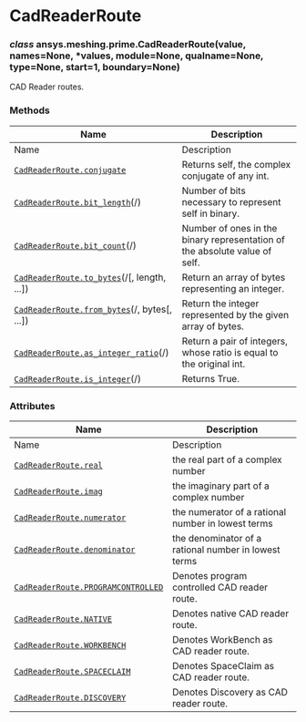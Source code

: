 # CadReaderRoute

<a id="ansys.meshing.prime.CadReaderRoute"></a>

### *class* ansys.meshing.prime.CadReaderRoute(value, names=None, \*values, module=None, qualname=None, type=None, start=1, boundary=None)

CAD Reader routes.

<!-- !! processed by numpydoc !! -->

### Methods

| Name | Description |
|----------------------------------------------------------------------------------------------------------------------------------------------------|----------------------------------------------------------------------------|
| Name | Description |
| [`CadReaderRoute.conjugate`](ansys.meshing.prime.CadReaderRoute.conjugate.md#ansys.meshing.prime.CadReaderRoute.conjugate)                         | Returns self, the complex conjugate of any int.                            |
| [`CadReaderRoute.bit_length`](ansys.meshing.prime.CadReaderRoute.bit_length.md#ansys.meshing.prime.CadReaderRoute.bit_length)(/)                   | Number of bits necessary to represent self in binary.                      |
| [`CadReaderRoute.bit_count`](ansys.meshing.prime.CadReaderRoute.bit_count.md#ansys.meshing.prime.CadReaderRoute.bit_count)(/)                      | Number of ones in the binary representation of the absolute value of self. |
| [`CadReaderRoute.to_bytes`](ansys.meshing.prime.CadReaderRoute.to_bytes.md#ansys.meshing.prime.CadReaderRoute.to_bytes)(/[, length, ...])          | Return an array of bytes representing an integer.                          |
| [`CadReaderRoute.from_bytes`](ansys.meshing.prime.CadReaderRoute.from_bytes.md#ansys.meshing.prime.CadReaderRoute.from_bytes)(/, bytes[, ...])     | Return the integer represented by the given array of bytes.                |
| [`CadReaderRoute.as_integer_ratio`](ansys.meshing.prime.CadReaderRoute.as_integer_ratio.md#ansys.meshing.prime.CadReaderRoute.as_integer_ratio)(/) | Return a pair of integers, whose ratio is equal to the original int.       |
| [`CadReaderRoute.is_integer`](ansys.meshing.prime.CadReaderRoute.is_integer.md#ansys.meshing.prime.CadReaderRoute.is_integer)(/)                   | Returns True.                                                              |

### Attributes

| Name | Description |
|----------------------------------------------------------------------------------------------------------------------------------------------------|------------------------------------------------------|
| Name | Description |
| [`CadReaderRoute.real`](ansys.meshing.prime.CadReaderRoute.real.md#ansys.meshing.prime.CadReaderRoute.real)                                        | the real part of a complex number                    |
| [`CadReaderRoute.imag`](ansys.meshing.prime.CadReaderRoute.imag.md#ansys.meshing.prime.CadReaderRoute.imag)                                        | the imaginary part of a complex number               |
| [`CadReaderRoute.numerator`](ansys.meshing.prime.CadReaderRoute.numerator.md#ansys.meshing.prime.CadReaderRoute.numerator)                         | the numerator of a rational number in lowest terms   |
| [`CadReaderRoute.denominator`](ansys.meshing.prime.CadReaderRoute.denominator.md#ansys.meshing.prime.CadReaderRoute.denominator)                   | the denominator of a rational number in lowest terms |
| [`CadReaderRoute.PROGRAMCONTROLLED`](ansys.meshing.prime.CadReaderRoute.PROGRAMCONTROLLED.md#ansys.meshing.prime.CadReaderRoute.PROGRAMCONTROLLED) | Denotes program controlled CAD reader route.         |
| [`CadReaderRoute.NATIVE`](ansys.meshing.prime.CadReaderRoute.NATIVE.md#ansys.meshing.prime.CadReaderRoute.NATIVE)                                  | Denotes native CAD reader route.                     |
| [`CadReaderRoute.WORKBENCH`](ansys.meshing.prime.CadReaderRoute.WORKBENCH.md#ansys.meshing.prime.CadReaderRoute.WORKBENCH)                         | Denotes WorkBench as CAD reader route.               |
| [`CadReaderRoute.SPACECLAIM`](ansys.meshing.prime.CadReaderRoute.SPACECLAIM.md#ansys.meshing.prime.CadReaderRoute.SPACECLAIM)                      | Denotes SpaceClaim as CAD reader route.              |
| [`CadReaderRoute.DISCOVERY`](ansys.meshing.prime.CadReaderRoute.DISCOVERY.md#ansys.meshing.prime.CadReaderRoute.DISCOVERY)                         | Denotes Discovery as CAD reader route.               |
<!-- vale on -->